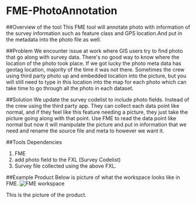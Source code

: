 # FME-PhotoAnnotation

##Overview of the tool
This FME tool will annotate photo with information of the survey information such as feature class and GPS location.And put in the metadata into the photo file as well.

##Problem
We encounter issue at work where GIS users try to find photo that go along with survey data. There's no good way to know where the location of the photo took place. If we got lucky the photo meta data has geotag location, majority of the time it was not there. Sometimes the crew using third party photo up and embedded location into the picture, but you will still need to type in this location into the map for each photo which can take time to go through all the photo in each dataset.

##Solution
We update the survey codelist to include photo fields. Instead of the crew using the third party app. They can collect each data point like normal, and if they feel like this feature needing a picture, they just take the picture going along with that point. Use FME to read the data point like normal but now it will manipulate the picture and put in information that we need and rename the source file and meta to however we want it.

##Tools Dependencies
1) FME
2) add photo field to the FXL (Survey Codelist)
3) Survey file collected using the above FXL.

##Example Product
Below is picture of what the workspace looks like in FME.
![FME workspace](https://github.com/pandaacoding/FME-PhotoAnnotation/assets/80724379/8b6842e7-6bfd-4f84-b9d1-00221a314279)

This is the picture of the product.
